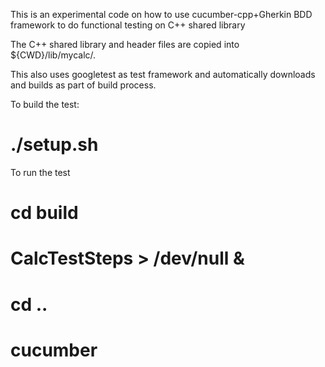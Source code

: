 This is an experimental code on how to use cucumber-cpp+Gherkin BDD framework to do functional testing on C++ shared library

The C++ shared library and header files are copied into ${CWD}/lib/mycalc/.

This also uses googletest as test framework and automatically downloads and builds as part of build process.

To build the test:
# ./setup.sh

To run the test
# cd build
# CalcTestSteps > /dev/null &
# cd ..
# cucumber 
